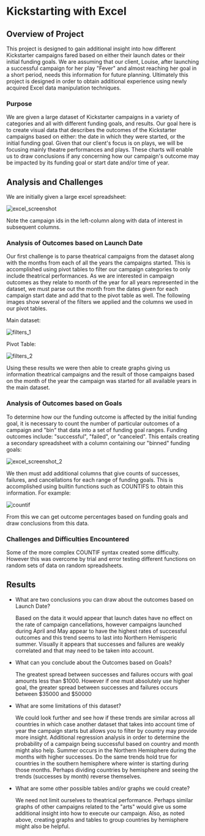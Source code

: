 # Kickstarting with Excel  
## Overview of Project  
This project is designed to gain additional insight into how different Kickstarter campaigns fared based on either their launch dates or their initial funding goals. We are assuming that our client, Louise, after launching a successful campaign for her play "Fever" and almost reaching her goal in a short period, needs this information for future planning. Ultimately this project is designed in order to obtain additional experience using newly acquired Excel data manipulation techniques.  
### Purpose 
We are given a large dataset of Kickstarter campaigns in a variety of categories and all with different funding goals, and results. Our goal here is to create visual data that describes the outcomes of the Kickstarter campaigns based on either: the date in which they were started, or the initial funding goal. Given that our client's focus is on plays, we will be focusing mainly theatre performances and plays. These charts will enable us to draw conclusions if any concerning how our campaign's outcome may be impacted by its funding goal or start date and/or time of year.
## Analysis and Challenges 

We are initially given a large excel spreadsheet:  

![excel_screenshot](https://user-images.githubusercontent.com/60231630/134794628-390354ec-cb7f-4805-a24f-d80611251866.png)

Note the campaign ids in the left-column along with data of interest in subsequent columns. 

### Analysis of Outcomes based on Launch Date

Our first challenge is to parse theatrical campaigns from the dataset along with the months from each of all the years the campaigns started.  This is accomplished using pivot tables to filter our campaign categories to only include theatrical performances. As we are interested in campaign outcomes as they relate to month of the year for all years represented in the dataset, we must parse out the month from the dates given for each campaign start date and add that to the pivot table as well.  The following images show several of the filters we applied and the columns we used in our pivot tables. 

Main dataset:

![filters_1](https://user-images.githubusercontent.com/60231630/134794887-165b376d-d1c3-407c-b758-6527129d38a5.png)

Pivot Table:

![filters_2](https://user-images.githubusercontent.com/60231630/134794894-1fe5db88-7df8-46e0-a210-b9d23cfcafc7.png)

Using these results we were then able to create graphs giving us information theatrical campaigns and the result of those campaigns based on the month of the year the campaign was started for all available years in the main dataset.

### Analysis of Outcomes based on Goals 
To determine how our the funding outcome is affected by the initial funding goal, it is necessary to count the number of particular outcomes of a campaign and "bin" that data into a set of funding goal ranges. Funding outcomes include: "successful", "failed", or "canceled". This entails creating a secondary spreadsheet with a column containing our "binned" funding goals:

![excel_screenshot_2](https://user-images.githubusercontent.com/60231630/134795046-b5c9548b-e409-4bbe-aa7c-69a40f15bf5a.png)

We then must add additional columns that give counts of successes, failures, and cancellations for each range of funding goals. This is accomplished using builtin functions such as COUNTIFS to obtain this information. For example:

![countif](https://user-images.githubusercontent.com/60231630/134795188-8b7d81db-b477-437e-ba8e-be24493f18af.png)

From this we can get outcome percentages based on funding goals and draw conclusions from this data. 



### Challenges and Difficulties Encountered  

Some of the more complex COUNTIF syntax created some difficulty. However this was overcome by trial and error testing different functions on random sets of data on random spreadsheets.

## Results  
- What are two conclusions you can draw about the outcomes based on Launch Date?  
  
  Based on the data it would appear that launch dates have no effect on the rate of campaign cancellations, however campaigns launched during April and May appear to   have the highest rates of successful outcomes and this trend seems to last into Northern Hemisperic summer. Visually it appears that successes and failures are       weakly correlated and that may need to be taken into account.
  
- What can you conclude about the Outcomes based on Goals?  
  
  The greatest spread between successes and failures occurs with goal amounts less than $1000. However if one must absolutely use higher goal, the greater spread       between successes and failures occurs between $35000 and $50000
  
- What are some limitations of this dataset?  
  
  We could look further and see how if these trends are similar across all countries in which case another dataset that takes into account time of year the campaign     starts but allows you to filter by country may provide more insight. Additional regression analysis in order to determine the probability of a campaign being         successful based on country and month might also help.  Summer occurs in the Northern Hemisphere during the months with higher successes. Do the same trends hold     true for countries in the southern hemisphere where winter is starting during those months. Perhaps dividing countries by hemisphere and seeing the trends             (successes by month) reverse themselves.
- What are some other possible tables and/or graphs we could create?  

  We need not limit ourselves to theatrical performance. Perhaps similar graphs of other campaigns related to the "arts" would give us some additional insight into     how to execute our campaign. Also, as noted above, creating graphs and tables to group countries by hemisphere might also be helpful.

